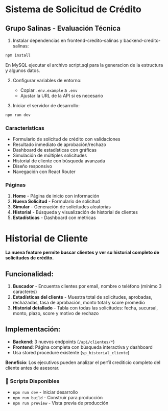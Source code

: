 ﻿# Sistema de Solicitud de Crédito
## Grupo Salinas - Evaluación Técnica



1. Instalar dependencias en frontend-credito-salinas y backend-credito-salinas:
```bash
npm install
```

En MySQL ejecutar el archivo script.sql para la generacion de la estructura y algunos datos.

2. Configurar variables de entorno:
   - Copiar `.env.example` a `.env`
   - Ajustar la URL de la API si es necesario

3. Iniciar el servidor de desarrollo:
```bash
npm run dev
```

### Características

- Formulario de solicitud de crédito con validaciones
- Resultado inmediato de aprobación/rechazo
- Dashboard de estadísticas con gráficas
- Simulación de múltiples solicitudes
- Historial de cliente con búsqueda avanzada
- Diseño responsivo
- Navegación con React Router

### Páginas

1. **Home** - Página de inicio con información
2. **Nueva Solicitud** - Formulario de solicitud
3. **Simular** - Generación de solicitudes aleatorias
4. **Historial** - Búsqueda y visualización de historial de clientes
5. **Estadísticas** - Dashboard con métricas


# Historial de Cliente

**La nueva feature permite buscar clientes y ver su historial completo de solicitudes de crédito.**

## Funcionalidad:
1. **Buscador** - Encuentra clientes por email, nombre o teléfono (mínimo 3 caracteres)
2. **Estadísticas del cliente** - Muestra total de solicitudes, aprobadas, rechazadas, tasa de aprobación, monto total y score promedio
3. **Historial detallado** - Tabla con todas las solicitudes: fecha, sucursal, monto, plazo, score y motivo de rechazo

## Implementación:
- **Backend**: 3 nuevos endpoints (`/api/clientes/*`)
- **Frontend**: Página completa con búsqueda interactiva y dashboard
- Usa stored procedure existente (`sp_historial_cliente`)

**Beneficio**: Los ejecutivos pueden analizar el perfil crediticio completo del cliente antes de asesorar.


### 🔧 Scripts Disponibles

- `npm run dev` - Iniciar desarrollo
- `npm run build` - Construir para producción
- `npm run preview` - Vista previa de producción
